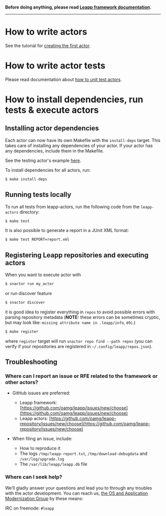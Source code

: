 **Before doing anything, please read
[Leapp framework documentation](https://leapp.readthedocs.io/).**

---

# How to write actors

See the tutorial for [creating the first actor](https://leapp.readthedocs.io/en/latest/first-actor.html).

# How to write actor tests

Please read documentation about [how to unit test actors](https://leapp.readthedocs.io/en/latest/unit-testing.html).

# How to install dependencies, run tests & execute actors

## Installing actor dependencies

Each actor can now have its own Makefile with the `install-deps` target. This
takes care of installing any dependencies of your actor. If your actor has
any dependencies, include them in the Makefile.

See the testing actor's example [here](repos/common/actors/testactor/Makefile).

To install dependencies for all actors, run:

``` bash
$ make install-deps
```

## Running tests locally

To run all tests from leapp-actors, run the following code from
the `leapp-actors` directory:

``` bash
$ make test
```

It is also possible to generate a report in a JUnit XML format:

``` bash
$ make test REPORT=report.xml
```

## Registering Leapp repositories and executing actors

When you want to execute actor with

``` bash
$ snactor run my_actor
```

or run discover feature

``` bash
$ snactor discover
```

it is good idea to register everything in `repos` to avoid possible errors
with parsing repository metadata (**NOTE:** these errors can be sometimes
cryptic, but may look like: `missing attribute name in .leapp/info`, etc.)

```bash
$ make register
```
where `register` target will run `snactor repo find --path repos`
(you can verify if your repositories are registered in
`~/.config/leapp/repos.json`).

## Troubleshooting

### Where can I report an issue or RFE related to the framework or other actors?
- GitHub issues are preferred:
  - Leapp framework: [https://github.com/oamg/leapp/issues/new/choose](https://github.com/oamg/leapp/issues/new/choose)
  - Leapp actors: [https://github.com/oamg/leapp-repository/issues/new/choose](https://github.com/oamg/leapp-repository/issues/new/choose)

- When filing an issue, include:
  - How to reproduce it
  - The logs `/tmp/leapp-report.txt`, `/tmp/download-debugdata` and `/var/log/upgrade.log`
  - The `/var/lib/leapp/leapp.db` file

### Where can I seek help?
We’ll gladly answer your questions and lead you to through any troubles with the
actor development. You can reach us, [the OS and Application Modernization Group](https://mojo.redhat.com/groups/os-app-modernization/)
by these means:

IRC on freenode: `#leapp`
